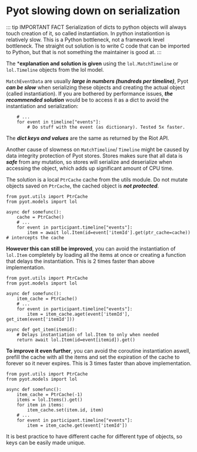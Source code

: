# Pyot slowing down on serialization

::: tip IMPORTANT FACT
Serialization of dicts to python objects will always touch creation of it, so called instantiation. In python instationtion is relatively slow. This is a Python bottleneck, not a framework level bottleneck. The straight out solution is to write C code that can be imported to Python, but that is not something the maintainer is good at.
:::

The ***explanation and solution is given** using the `lol.MatchTimeline` or `lol.Timeline` objects from the lol model.

`MatchEventData` are usually **_large in numbers (hundreds per timeline)_**, Pyot **_can be slow_** when serializing these objects and creating the actual object (called instantiation). If you are bothered by performance issues, **_the recommended solution_** would be to access it as a dict to avoid the instantiation and serialization:

```python{2}
    # ...
    for event in timeline["events"]:
        # Do stuff with the event (as dictionary). Tested 5x faster.
```
The **_dict keys and values_** are the same as returned by the Riot API.

Another cause of slowness on `MatchTimeline`/ `Timeline` might be caused by data integrity protection of Pyot stores. Stores makes sure that all data is **_safe_** from any mutation, so stores will serialize and deserialize when accessing the object, which adds up significant amount of CPU time.

The solution is a local `PtrCache` cache from the utils module. Do not mutate objects saved on `PtrCache`, the cached object is **_not protected_**.

```python{8}
from pyot.utils import PtrCache
from pyot.models import lol

async def somefunc():
    cache = PtrCache()
    # ...
    for event in participant.timeline["events"]:
        item = await lol.Item(id=event['itemId'].get(ptr_cache=cache)) # intercepts the cache
```

**However this can still be improved**, you can avoid the instantiation of `lol.Item` completely by loading all the items at once or creating a function that delays the instantiation. This is 2 times faster than above implementation.

```python{8,12}
from pyot.utils import PtrCache
from pyot.models import lol

async def somefunc():
    item_cache = PtrCache()
    # ...
    for event in participant.timeline["events"]:
        item = item_cache.aget(event['itemId'], get_item(event['itemId']))

async def get_item(itemid):
    # Delays instantiation of lol.Item to only when needed
    return await lol.Item(id=event[itemid]).get()
```

**To improve it even further**, you can avoid the coroutine instantiation aswell, prefill the cache with all the items and set the expiration of the cache to forever so it never expires. This is 3 times faster than above implementation.

```python{6-8,11}
from pyot.utils import PtrCache
from pyot.models import lol

async def somefunc():
    item_cache = PtrCache(-1)
    items = lol.Items().get()
    for item in items:
        item_cache.set(item.id, item)
    # ...
    for event in participant.timeline["events"]:
        item = item_cache.get(event['itemId'])
```

It is best practice to have different cache for different type of objects, so keys can be easily made unique.
